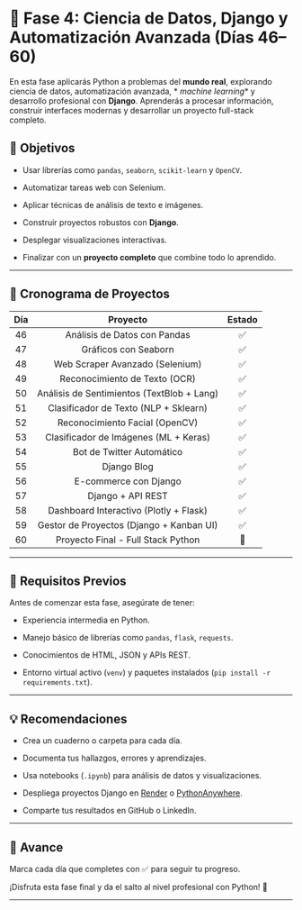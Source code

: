 # 🔬 Fase 4: Ciencia de Datos, Django y Automatización Avanzada (Días 46–60)

En esta fase aplicarás Python a problemas del **mundo real**, explorando ciencia de datos, automatización avanzada, *
*machine learning** y desarrollo profesional con **Django**. Aprenderás a procesar información, construir interfaces
modernas y desarrollar un proyecto full-stack completo.

## 🎯 Objetivos

- Usar librerías como `pandas`, `seaborn`, `scikit-learn` y `OpenCV`.

- Automatizar tareas web con Selenium.

- Aplicar técnicas de análisis de texto e imágenes.

- Construir proyectos robustos con **Django**.

- Desplegar visualizaciones interactivas.

- Finalizar con un **proyecto completo** que combine todo lo aprendido.

---

## 📅 Cronograma de Proyectos

| Día |                  Proyecto                  | Estado |
|:---:|:------------------------------------------:|:------:|
| 46  |        Análisis de Datos con Pandas        |   ✅    |
| 47  |            Gráficos con Seaborn            |   ✅    |
| 48  |      Web Scraper Avanzado (Selenium)       |   ✅    |
| 49  |       Reconocimiento de Texto (OCR)        |   ✅    |
| 50  | Análisis de Sentimientos (TextBlob + Lang) |   ✅    |
| 51  |   Clasificador de Texto (NLP + Sklearn)    |   ✅    |
| 52  |       Reconocimiento Facial (OpenCV)       |   ✅    |
| 53  |   Clasificador de Imágenes (ML + Keras)    |   ✅    |
| 54  |         Bot de Twitter Automático          |   ✅    |
| 55  |                Django Blog                 |   ✅    |
| 56  |           E-commerce con Django            |   ✅    |
| 57  |             Django + API REST              |   ✅    |
| 58  |   Dashboard Interactivo (Plotly + Flask)   |   ✅    |
| 59  |  Gestor de Proyectos (Django + Kanban UI)  |   ✅    |
| 60  |     Proyecto Final - Full Stack Python     |   🔲   |

---

## 🧰 Requisitos Previos

Antes de comenzar esta fase, asegúrate de tener:

- Experiencia intermedia en Python.

- Manejo básico de librerías como `pandas`, `flask`, `requests`.

- Conocimientos de HTML, JSON y APIs REST.

- Entorno virtual activo (`venv`) y paquetes instalados (`pip install -r requirements.txt`).

---

## 💡 Recomendaciones

- Crea un cuaderno o carpeta para cada día.

- Documenta tus hallazgos, errores y aprendizajes.

- Usa notebooks (`.ipynb`) para análisis de datos y visualizaciones.

- Despliega proyectos Django en [Render](https://render.com) o [PythonAnywhere](https://www.pythonanywhere.com/).

- Comparte tus resultados en GitHub o LinkedIn.

---

## 📌 Avance

Marca cada día que completes con ✅ para seguir tu progreso.

¡Disfruta esta fase final y da el salto al nivel profesional con Python! 🚀

---
